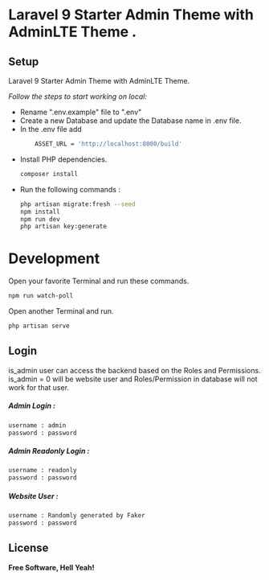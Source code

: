 # Laravel 9 Starter Admin Theme with AdminLTE Theme .

## Setup

Laravel 9 Starter Admin Theme with AdminLTE Theme.

_Follow the steps to start working on local:_

-   Rename ".env.example" file to ".env"
-   Create a new Database and update the Database name in .env file.
-   In the .env file add
    ```sh
        ASSET_URL = 'http://localhost:8000/build'
    ```
-   Install PHP dependencies.
    ```sh
    composer install
    ```
-   Run the following commands :
    ```sh
    php artisan migrate:fresh --seed
    npm install
    npm run dev
    php artisan key:generate
    ```

# Development

Open your favorite Terminal and run these commands.

```sh
npm run watch-poll
```

Open another Terminal and run.

```sh
php artisan serve
```

## Login

is_admin user can access the backend based on the Roles and Permissions.
is_admin = 0 will be website user and Roles/Permission in database will not work for that user.

##### Admin Login :

```sh
username : admin
password : password
```

##### Admin Readonly Login :

```sh
username : readonly
password : password
```

##### Website User :

```sh
username : Randomly generated by Faker
password : password
```

## License

**Free Software, Hell Yeah!**

